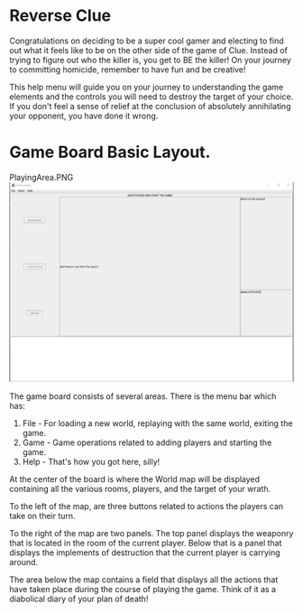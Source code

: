 # Reverse Clue

Congratulations on deciding to be a super cool gamer and electing to find out what it feels like to be on the other side of 
the game of Clue.  Instead of trying to figure out who the killer is, you get to BE the killer!  On 
your journey to committing homicide, remember to have fun and be creative!

This help menu will guide you on your journey to understanding the game elements and the controls you 
will need to destroy the target of your choice.  If you don't feel a sense of relief at the conclusion 
of absolutely annihilating your opponent, you have done it wrong.

# Game Board Basic Layout.
PlayingArea.PNG
![Game Board](../helpmenu/PlayingArea.png "Game Board")

The game board consists of several areas.  There is the menu bar which has: 
1. File - For loading a new world, replaying with the same world, exiting the game.
2. Game - Game operations related to adding players and starting the game.
3. Help - That's how you got here, silly!

At the center of the board is where the World map will be displayed containing all the various 
rooms, players, and the target of your wrath.

To the left of the map, are three buttons related to actions the players can take on their turn.

To the right of the map are two panels.  The top panel displays the weaponry that is located in the 
room of the current player.  Below that is a panel that displays the implements of destruction that 
the current player is carrying around.

The area below the map contains a field that displays all the actions that have taken place during 
the course of playing the game.  Think of it as a diabolical diary of your plan of death!